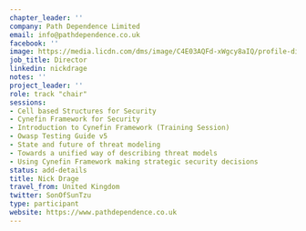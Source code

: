 ```yaml
---
chapter_leader: ''
company: Path Dependence Limited
email: info@pathdependence.co.uk
facebook: ''
image: https://media.licdn.com/dms/image/C4E03AQFd-xWgcy8aIQ/profile-displayphoto-shrink_200_200/0?e=1560988800&v=beta&t=wms-CzSrio35r-4XUmgJ4WAyjoIZbxyt21Z-D_iMogQ
job_title: Director
linkedin: nickdrage
notes: ''
project_leader: ''
role: track "chair"
sessions:
- Cell based Structures for Security
- Cynefin Framework for Security
- Introduction to Cynefin Framework (Training Session)
- Owasp Testing Guide v5
- State and future of threat modeling
- Towards a unified way of describing threat models
- Using Cynefin Framework making strategic security decisions
status: add-details
title: Nick Drage
travel_from: United Kingdom
twitter: SonOfSunTzu
type: participant
website: https://www.pathdependence.co.uk
---
```


<!-- put more details about participant here -->